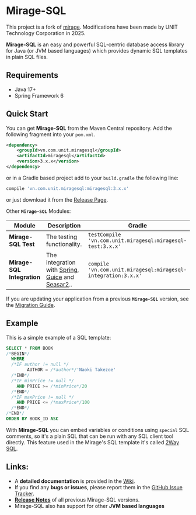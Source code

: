 # Mirage-SQL

This project is a fork of [mirage](https://github.com/mirage-sql/mirage).
Modifications have been made by UNIT Technology Corporation in 2025.

**Mirage-SQL** is an easy and powerful SQL-centric database access library for Java (or JVM based languages) which provides dynamic SQL templates in plain SQL files.

## Requirements

* Java 17+
* Spring Framework 6

## Quick Start

You can get **Mirage-SQL** from the Maven Central repository. Add the following fragment into your `pom.xml`.

```xml
<dependency>
    <groupId>vn.com.unit.miragesql</groupId>
    <artifactId>miragesql</artifactId>
    <version>3.x.x</version>
</dependency>
```
or in a Gradle based project add to your `build.gradle` the following line:
```groovy
compile 'vn.com.unit.miragesql:miragesql:3.x.x'
```

or just download it from the [Release Page](https://github.com/unit-corp/mirage/releases).


Other **`Mirage-SQL`** Modules:

Module|Description|Gradle
---   |---        |---
**Mirage-SQL Test**|The testing functionality.| `testCompile 'vn.com.unit.miragesql:miragesql-test:3.x.x'`
**Mirage-SQL Integration** |The integration with [Spring](https://projects.spring.io/spring-framework/), [Guice](https://github.com/google/guice) and [Seasar2](http://www.seasar.org/en/)..|`compile 'vn.com.unit.miragesql:miragesql-integration:3.x.x'`


If you are updating your application from a previous **`Mirage-SQL`** version, see the [Migration Guide](https://github.com/unit-corp/mirage/wiki/Migration-Guide).

## Example

This is a simple example of a SQL template:

```sql
SELECT * FROM BOOK
/*BEGIN*/
  WHERE
  /*IF author != null */
        AUTHOR = /*author*/'Naoki Takezoe'
  /*END*/
  /*IF minPrice != null */
    AND PRICE >= /*minPrice*/20
  /*END*/
  /*IF maxPrice != null */
    AND PRICE <= /*maxPrice*/100
  /*END*/
/*END*/
ORDER BY BOOK_ID ASC
```

With **Mirage-SQL** you can embed variables or conditions using `special` SQL comments, so it's a plain SQL that can be run with any SQL client tool directly. 
This feature used in the Mirage's SQL template it's called [2Way SQL](https://github.com/unit-corp/mirage/wiki/2WaySQL).

## Links:
 - A **detailed documentation** is provided in the [Wiki](https://github.com/unit-corp/mirage/wiki).
 - If you find any **bugs or issues**, please report them in the [GitHub Issue Tracker](https://github.com/unit-corp/mirage/issues).
 - **[Release Notes](https://github.com/unit-corp/mirage/wiki/Releases)** of all previous Mirage-SQL versions.
 - Mirage-SQL also has support for other **JVM based languages**